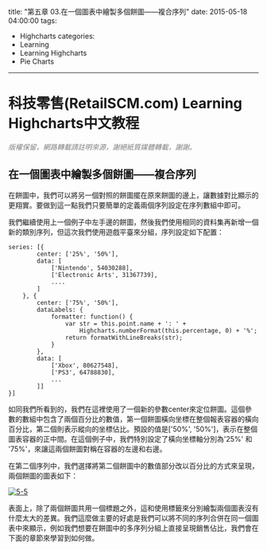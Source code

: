 title: "第五章 03.在一個圖表中繪製多個餅圖——複合序列"
date: 2015-05-18 04:00:00
tags:
  - Highcharts
categories:
  - Learning
  - Learning Highcharts
  - Pie Charts
---

# 科技零售(RetailSCM.com) Learning Highcharts中文教程

_<span style="color: #808080;">版權保留，網路轉載請註明來源，謝絕紙質媒體轉載，謝謝。</span>_

## 在一個圖表中繪製多個餅圖——複合序列

在餅圖中，我們可以將另一個對照的餅圖擺在原來餅圖的邊上，讓數據對比顯示的更翔實。要做到這一點我們只要簡單的定義兩個序列設定在序列數組中即可。

我們繼續使用上一個例子中左手邊的餅圖，然後我們使用相同的資料集再新增一個新的類別序列，但這次我們使用遊戲平臺來分組，序列設定如下配置：

    series: [{
            center: ['25%', '50%'],
            data: [
                ['Nintendo', 54030288],
                ['Electronic Arts', 31367739],
                ....
            ]
        }, {
            center: ['75%', '50%'],
            dataLabels: {
                formatter: function() {
                    var str = this.point.name + ': ' +
                        Highcharts.numberFormat(this.percentage, 0) + '%';
                    return formatWithLineBreaks(str);
                }
            },
            data: [
                ['Xbox', 80627548],
                ['PS3', 64788830],
                ...
            ]]
    }]

<!--more-->

如同我們所看到的，我們在這裡使用了一個新的參數center來定位餅圖。這個參數的數組中包含了兩個百分比的數值，第一個餅圖橫向坐標在整個報表容器的橫向百分比，第二個則表示縱向的坐標佔比。預設的值是['50%', '50%']，表示在整個圖表容器的正中間。在這個例子中，我們特別設定了橫向坐標軸分別為'25%' 和 '75%'，來讓這兩個餅圖對稱在容器的左邊和右邊。

在第二個序列中，我們選擇將第二個餅圖中的數值部分改以百分比的方式來呈現，兩個餅圖的圖表如下：

[![5-5](/images/learning_highcharts/5-5.png)](/images/learning_highcharts/5-5.png)

表面上，除了兩個餅圖共用一個標題之外，這和使用標籤來分別繪製兩個圖表沒有什麼太大的差異。我們這麼做主要的好處是我們可以將不同的序列合併在同一個圖表中來顯示，例如我們想要在餅圖中的多序列分組上直接呈現銷售佔比，我們會在下面的章節來學習到如何做。